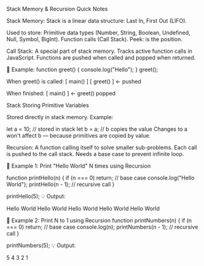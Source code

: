 Stack Memory & Recursion Quick Notes

Stack Memory:
Stack is a linear data structure: Last In, First Out (LIFO).

Used to store:
Primitive data types (Number, String, Boolean, Undefined, Null, Symbol, BigInt).
Function calls (Call Stack).
Peek: is the position.

Call Stack:
A special part of stack memory.
Tracks active function calls in JavaScript.
Functions are pushed when called and popped when returned.

📌 Example:
function greet() {
    console.log("Hello");
}
greet();

When greet() is called:
[ main() ]
[ greet() ]  <- pushed

When finished:
[ main() ]   <- greet() popped

Stack Storing Primitive Variables

Stored directly in stack memory.
Example:

let a = 10;  // stored in stack
let b = a;   // b copies the value
Changes to a won't affect b — because primitives are copied by value.

Recursion:
A function calling itself to solve smaller sub-problems.
Each call is pushed to the call stack.
Needs a base case to prevent infinite loop.

🧾 Example 1: Print "Hello World" N times using Recursion

function printHello(n) {
    if (n === 0) return;    // base case
    console.log("Hello World");
    printHello(n - 1);      // recursive call
}

printHello(5);
💡 Output:

Hello World
Hello World
Hello World
Hello World
Hello World

🧾 Example 2: Print N to 1 using Recursion
function printNumbers(n) {
    if (n === 0) return;     // base case
    console.log(n);
    printNumbers(n - 1);     // recursive call
}

printNumbers(5);
💡 Output:

5
4
3
2
1


